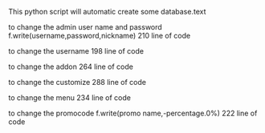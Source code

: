 This python script will automatic create some database.text 

to change the admin user name and password
f.write(username,password,nickname)
210 line of code

to change the username
198 line of code

to change the addon 
264 line of code

to change the customize
288 line of code

to change the menu
234 line of code

to change the promocode
f.write(promo name,-percentage.0%) 
222 line of code
 
